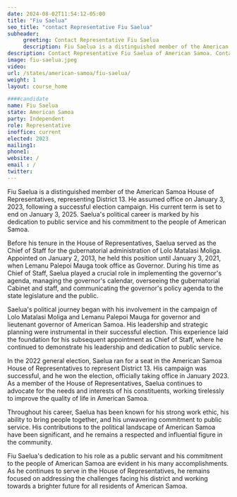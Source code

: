 ```yaml
---
date: 2024-08-02T11:54:12-05:00
title: "Fiu Saelua"
seo_title: "contact Representative Fiu Saelua"
subheader:
     greeting: Contact Representative Fiu Saelua
     description: Fiu Saelua is a distinguished member of the American Samoa House of Representatives, representing District 13. He assumed office on January 3, 2023, following a successful election campaign. His current term is set to end on January 3, 2025.
description: Contact Representative Fiu Saelua of American Samoa. Contact information for Fiu Saelua includes email address, phone number, and mailing address.
image: fiu-saelua.jpeg
video:
url: /states/american-samoa/fiu-saelua/
weight: 1
layout: course_home

####candidate
name: Fiu Saelua
state: American Samoa
party: Independent
role: Representative
inoffice: current
elected: 2023
mailing1: 
phone1: 
website: /
email : /
twitter: 
---
```

Fiu Saelua is a distinguished member of the American Samoa House of Representatives, representing District 13. He assumed office on January 3, 2023, following a successful election campaign. His current term is set to end on January 3, 2025. Saelua's political career is marked by his dedication to public service and his commitment to the people of American Samoa.

Before his tenure in the House of Representatives, Saelua served as the Chief of Staff for the gubernatorial administration of Lolo Matalasi Moliga. Appointed on January 2, 2013, he held this position until January 3, 2021, when Lemanu Palepoi Mauga took office as Governor. During his time as Chief of Staff, Saelua played a crucial role in implementing the governor's agenda, managing the governor's calendar, overseeing the gubernatorial Cabinet and staff, and communicating the governor's policy agenda to the state legislature and the public.

Saelua's political journey began with his involvement in the campaign of Lolo Matalasi Moliga and Lemanu Palepoi Mauga for governor and lieutenant governor of American Samoa. His leadership and strategic planning were instrumental in their successful election. This experience laid the foundation for his subsequent appointment as Chief of Staff, where he continued to demonstrate his leadership and dedication to public service.

In the 2022 general election, Saelua ran for a seat in the American Samoa House of Representatives to represent District 13. His campaign was successful, and he won the election, officially taking office in January 2023. As a member of the House of Representatives, Saelua continues to advocate for the needs and interests of his constituents, working tirelessly to improve the quality of life in American Samoa.

Throughout his career, Saelua has been known for his strong work ethic, his ability to bring people together, and his unwavering commitment to public service. His contributions to the political landscape of American Samoa have been significant, and he remains a respected and influential figure in the community.

Fiu Saelua's dedication to his role as a public servant and his commitment to the people of American Samoa are evident in his many accomplishments. As he continues to serve in the House of Representatives, he remains focused on addressing the challenges facing his district and working towards a brighter future for all residents of American Samoa.

